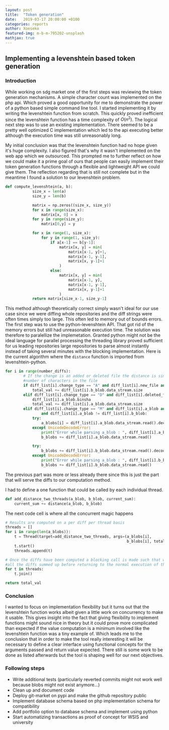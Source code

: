 ```yaml
---
layout: post
title:  "Token generation"
date:   2019-03-17 20:00:00 +0100
categories: reports
author: Xoeseko
featured-img: m-b-m-795202-unsplash
mathjax: true
---
```

## Implementing a levenshtein based token generation

### Introduction
While working on sdg market one of the first steps was reviewing the token generation mechanisms.
A simple character count was implemented on the php api. Which proved a good opportunity for me to demonstrate the power of a python based simple command line tool. I started implementing it by writing the levenshtein function from scratch. This quickly proved inefficient since the levenshtein function has a time complexity of $O(n^2)$. The logical next step was to use an existing implementation. There seemed to be a pretty well optimized C implementation which led to the api executing better although the execution time was still unreasonably long.

My initial conclusion was that the levenshtein function had no hope given it's huge complexity. I also figured that's why it wasn't implemented on the web app which we outsourced. This prompted me to further reflect on how we could make it a prime goal of ours that people can easily implement their token generation functions through a flexible and lightweight API we could give them. The reflection regarding that is still not complete but in the meantime I found a solution to our levenshtein problem.

```Python
def compute_levenshtein(a, b):
            size_x = len(a)
            size_y = len(b)

            matrix = np.zeros((size_x, size_y))
            for x in range(size_x):
                matrix[x, 0] = x
            for y in range(size_y):
                matrix[0,y] = y

            for x in range(1, size_x):
                for y in range(1, size_y):
                    if a[x-1] == b[y-1]:
                        matrix[x, y] = min(
                            matrix[x-1, y]+1,
                            matrix[x-1, y-1],
                            matrix[x, y-1]+1
                        )
                    else:
                        matrix[x, y] = min(
                            matrix[x-1, y],
                            matrix[x-1, y-1],
                            matrix[x, y-1]+1
                        )
            return matrix[size_x-1, size_y-1]
```

This method although theoretically correct simply wasn't ideal for our use case since we were diffing whole repositories and the diff strings were often times simply too large. This often led to memory out of bounds errors. The first step was to use the python-levenshtein API. That got rid of the memory errors but still had unreasonable execution time. The solution was therefore to paralellize the implemetation. Granted python might not be the ideal language for parallel processing the threading library proved sufficient for us leading repositories large repositories to parse almost instantly instead of taking several minutes with the blocking implementation. Here is the current algorithm where the `distance` function is imported from levenshtein-python.

```Python
for i in range(number_diffs):
        # If the change is an added or deleted file the distance is simply the
        #number of characters in the file
        if diff_list[i].change_type == "A" and diff_list[i].new_file and diff_list[i].b_blob:
            total_val += diff_list[i].b_blob.data_stream.size
        elif diff_list[i].change_type == "D" and diff_list[i].deleted_file and diff_list[i].a_blob:
            diff_list[i].a_blob.binsha
            total_val += diff_list[i].a_blob.data_stream.size
        elif diff_list[i].change_type == "M" and diff_list[i].a_blob and diff_list[i].b_blob \
                and diff_list[i].a_blob != diff_list[i].b_blob:
            try:
                a_blobs[i] = diff_list[i].a_blob.data_stream.read().decode()
            except UnicodeDecodeError:
                print("Error while parsing a_blob : ", diff_list[i].a_blob.data_stream.read())
                b_blobs += diff_list[i].a_blob.data_stream.read()

            try:
                b_blobs += diff_list[i].b_blob.data_stream.read().decode()
            except UnicodeDecodeError:
                print("Error while parsing a_blob : ", diff_list[i].b_blob.data_stream.read())
                b_blobs += diff_list[i].b_blob.data_stream.read()
```

The previous part was more or less already there since this is just the part that will serve the diffs to our computation method.

I had to define a one function that could be called by each individual thread.
```Python
def add_distance_two_threads(a_blob, b_blob, current_sum):
    current_sum += distance(a_blob, b_blob)
```
The next code cell is where all the concurrent magic happens
```Python
# Results are computed on a per diff per thread basis
threads = []
for i in range(len(a_blobs)):
    t = Thread(target=add_distance_two_threads, args=(a_blobs[i],
                                                      b_blobs[i], total_val))
    t.start()
    threads.append(t)

# Once the diffs have been computed a blocking call is made such that we get
#all the diffs summed up before returning to the normal execution of the program.
for t in threads:
    t.join()

return total_val
```

### Conclusion
I wanted to focus on implementation flexibility but it turns out that the levenshtein function works albeit given a little work on concurrency to make it usable. This gives insight into the fact that giving flexibility to implement functions might sound nice in theory but it could prove more complicated than expected if the value computation is a minimum involved like the levenshtein function was a tiny example of. Which leads me to the conclusion that in order to make the tool really interesting it will be necessary to define a clear interface using functional concepts for the arguments passed and return value expected. There still is some work to be done as listed afterwards but the tool is shaping well for our next objectives.

### Following steps
 - Write additional tests (particularly reverted commits might not work well because blobs might not exist anymore...)
 - Clean up and document code
 - Deploy git-market on pypi and make the github repository public
 - Implement database schema based on php implementation schema for compatibility
 - Add portfolio option to database schema and implement using python
 - Start automatizing transactions as proof of concept for WSIS and university
